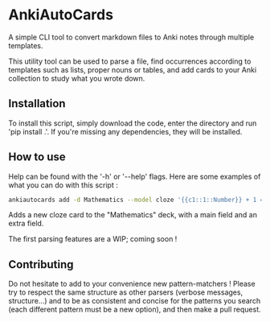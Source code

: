 # AnkiAutoCards
A simple CLI tool to convert markdown files to Anki notes through multiple templates.

This utility tool can be used to parse a file, find occurrences according to
templates such as lists, proper nouns or tables, and add cards to your Anki
collection to study what you wrote down.

## Installation
To install this script, simply download the code, enter the directory and run
'pip install .'. If you're missing any dependencies, they will be installed.

## How to use
Help can be found with the '-h' or '--help' flags.
Here are some examples of what you can do with this script :

```bash
ankiautocards add -d Mathematics --model cloze '{{c1::1::Number}} + 1 = 2' 'Hard'
```
Adds a new cloze card to the "Mathematics" deck, with a main field and an extra
field.

The first parsing features are a WIP; coming soon !

## Contributing
Do not hesitate to add to your convenience new pattern-matchers !
Please try to respect the same structure as other parsers (verbose messages,
structure...) and to be as consistent and concise for the patterns you search
(each different pattern must be a new option), and then make a pull request.
